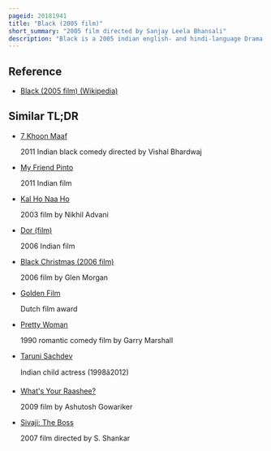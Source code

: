 ```yaml
---
pageid: 20181941
title: "Black (2005 film)"
short_summary: "2005 film directed by Sanjay Leela Bhansali"
description: "Black is a 2005 indian english- and hindi-language Drama Film co-written and co-produced by sanjay Leela Bhansali. It stars Amitabh Bachchan and Rani Mukerji in lead Roles, with Ayesha Kapur, Shernaz Patel and Dhritiman Chatterjee in supporting Roles. The Film tells the Story of michelle a deaf-and-blind Woman and her Relationship with her Teacher Debraj an elderly alcoholic Teacher who later develops Alzheimer's Disease."
---
```


## Reference

- [Black (2005 film) (Wikipedia)](https://en.wikipedia.org/?curid=20181941)

## Similar TL;DR

- [7 Khoon Maaf](/tldr/en/7-khoon-maaf)

  2011 Indian black comedy directed by Vishal Bhardwaj

- [My Friend Pinto](/tldr/en/my-friend-pinto)

  2011 Indian film

- [Kal Ho Naa Ho](/tldr/en/kal-ho-naa-ho)

  2003 film by Nikhil Advani

- [Dor (film)](/tldr/en/dor-film)

  2006 Indian film

- [Black Christmas (2006 film)](/tldr/en/black-christmas-2006-film)

  2006 film by Glen Morgan

- [Golden Film](/tldr/en/golden-film)

  Dutch film award

- [Pretty Woman](/tldr/en/pretty-woman)

  1990 romantic comedy film by Garry Marshall

- [Taruni Sachdev](/tldr/en/taruni-sachdev)

  Indian child actress (1998â2012)

- [What's Your Raashee?](/tldr/en/whats-your-raashee)

  2009 film by Ashutosh Gowariker

- [Sivaji: The Boss](/tldr/en/sivaji-the-boss)

  2007 film directed by S. Shankar
